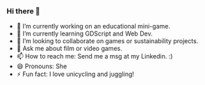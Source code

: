 ### Hi there 👋

<!--
**SusanEmberton/SusanEmberton** is a ✨ _special_ ✨ repository because its `README.md` (this file) appears on your GitHub profile.

Here are some ideas to get you started:
-->
- 🔭 I’m currently working on an educational mini-game.
- 🌱 I’m currently learning GDScript and Web Dev.
- 👯 I’m looking to collaborate on games or sustainability projects.
- 💬 Ask me about film or video games.
- 📫 How to reach me: Send me a msg at my Linkedin. :)
- 😄 Pronouns: She
- ⚡ Fun fact: I love unicycling and juggling!

